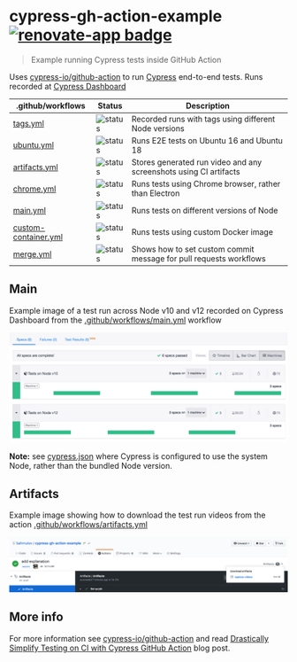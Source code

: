 # cypress-gh-action-example [![renovate-app badge][renovate-badge]][renovate-app]
> Example running Cypress tests inside GitHub Action

Uses [cypress-io/github-action](https://github.com/cypress-io/github-action) to run [Cypress](https://www.cypress.io) end-to-end tests. Runs recorded at [Cypress Dashboard](https://dashboard.cypress.io/projects/yz8qku)

.github/workflows | Status | Description
--- | --- | ---
[tags.yml](.github/workflows/tags.yml) | ![status](https://github.com/bahmutov/cypress-gh-action-example/workflows/tags/badge.svg?branch=master) | Recorded runs with tags using different Node versions
[ubuntu.yml](.github/workflows/ubuntu.yml) | ![status](https://github.com/bahmutov/cypress-gh-action-example/workflows/Ubuntu/badge.svg?branch=master) | Runs E2E tests on Ubuntu 16 and Ubuntu 18
[artifacts.yml](.github/workflows/artifacts.yml) | ![status](https://github.com/bahmutov/cypress-gh-action-example/workflows/Artifacts/badge.svg?branch=master) | Stores generated run video and any screenshots using CI artifacts
[chrome.yml](.github/workflows/chrome.yml) | ![status](https://github.com/bahmutov/cypress-gh-action-example/workflows/E2E%20on%20Chrome/badge.svg?branch=master) | Runs tests using Chrome browser, rather than Electron
[main.yml](.github/workflows/main.yml) | ![status](https://github.com/bahmutov/cypress-gh-action-example/workflows/End-to-end%20tests/badge.svg?branch=master) | Runs tests on different versions of Node
[custom-container.yml](.github/workflows/custom-container.yml) | ![status](https://github.com/bahmutov/cypress-gh-action-example/workflows/Custom%20container/badge.svg?branch=master) | Runs tests using custom Docker image
[merge.yml](.github/workflows/merge.yml) | ![status](https://github.com/bahmutov/cypress-gh-action-example/workflows/merge/badge.svg?branch=master) | Shows how to set custom commit message for pull requests workflows

## Main

Example image of a test run across Node v10 and v12 recorded on Cypress Dashboard from the [.github/workflows/main.yml](.github/workflows/main.yml) workflow

![Dashboard run recording](images/parallel-run.png)

**Note:** see [cypress.json](cypress.json) where Cypress is configured to use the system Node, rather than the bundled Node version.

## Artifacts

Example image showing how to download the test run videos from the action [.github/workflows/artifacts.yml](.github/workflows/artifacts.yml)

![Artifacts](images/artifacts.png)

## More info

For more information see [cypress-io/github-action](https://github.com/cypress-io/github-action) and read [Drastically Simplify Testing on CI with Cypress GitHub Action](https://www.cypress.io/blog/2019/11/20/drastically-simplify-your-testing-with-cypress-github-action/) blog post.

[renovate-badge]: https://img.shields.io/badge/renovate-app-blue.svg
[renovate-app]: https://renovateapp.com/
